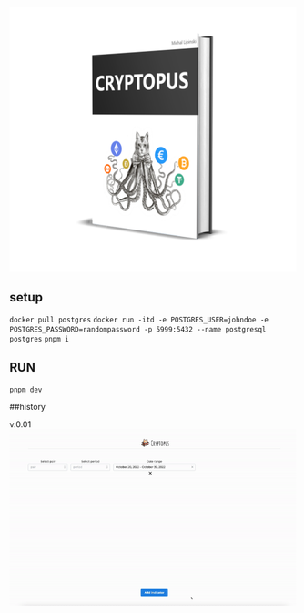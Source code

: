 ![logo](./logo.png)

## setup

`docker pull postgres`
`docker run -itd -e POSTGRES_USER=johndoe -e POSTGRES_PASSWORD=randompassword -p 5999:5432 --name postgresql postgres`
`pnpm i`

## RUN

`pnpm dev`

##history

v.0.01
![logo](./history/v01.gif)
